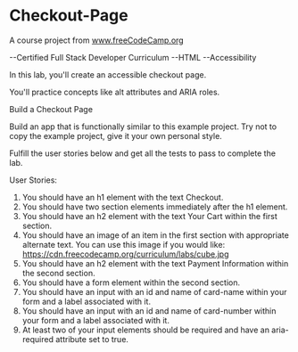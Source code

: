 # Checkout-Page
A course project from www.freeCodeCamp.org

--Certified Full Stack Developer Curriculum
--HTML
--Accessibility

In this lab, you'll create an accessible checkout page.

You'll practice concepts like alt attributes and ARIA roles.

Build a Checkout Page

Build an app that is functionally similar to this example project. Try not to copy the example project, give it your own personal style.

Fulfill the user stories below and get all the tests to pass to complete the lab.

User Stories:

1. You should have an h1 element with the text Checkout.
2. You should have two section elements immediately after the h1 element.
3. You should have an h2 element with the text Your Cart within the first section.
4. You should have an image of an item in the first section with appropriate alternate text. You can use this image if you would like: https://cdn.freecodecamp.org/curriculum/labs/cube.jpg
5. You should have an h2 element with the text Payment Information within the second section.
6. You should have a form element within the second section.
7. You should have an input with an id and name of card-name within your form and a label associated with it.
8. You should have an input with an id and name of card-number within your form and a label associated with it.
9. At least two of your input elements should be required and have an aria-required attribute set to true.